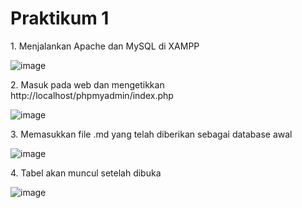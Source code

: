 <h1 class="code-line" data-line-start=0 data-line-end=1 ><a id="PRAKTIKUM 3"></a>Praktikum 1</h1>

<p class="has-line-data" data-line-start="7" data-line-end="9">1. Menjalankan Apache dan MySQL di XAMPP</p>
 
![image](https://github.com/kevindwiwijaya/Praktikum-Basis-Data/assets/87982064/aa1bbed9-0e54-4ca3-a967-d23bcd7a41a8)

<p class="has-line-data" data-line-start="7" data-line-end="9">2. Masuk pada web dan mengetikkan http://localhost/phpmyadmin/index.php</p>

![image](https://github.com/kevindwiwijaya/Praktikum-Basis-Data/assets/87982064/10caf730-57b8-4cfd-a1ea-b758455a9e0c)

<p class="has-line-data" data-line-start="7" data-line-end="9">3. Memasukkan file .md yang telah diberikan sebagai database awal</p>

![image](https://github.com/kevindwiwijaya/Praktikum-Basis-Data/assets/87982064/29c1694b-c897-4723-a8b8-03f027138072)

<p class="has-line-data" data-line-start="7" data-line-end="9">4.  Tabel akan muncul setelah dibuka</p>

![image](https://github.com/kevindwiwijaya/Praktikum-Basis-Data/assets/87982064/342ff867-08a2-47d4-8e45-40b88e39f989)





